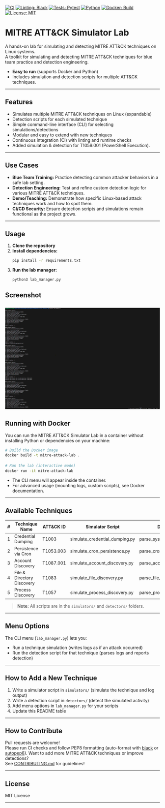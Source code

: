 [![CI](https://github.com/FatonHaxhiu/mitre-attack-simulator-lab/actions/workflows/ci.yml/badge.svg)](https://github.com/FatonHaxhiu/mitre-attack-simulator-lab/actions)
[![Linting: Black](https://img.shields.io/badge/code%20style-black-000000.svg)](https://github.com/psf/black)
[![Tests: Pytest](https://img.shields.io/badge/Pytest-passing-brightgreen?logo=pytest)](https://docs.pytest.org/)
[![Python](https://img.shields.io/badge/Python-3.10%2B-blue?logo=python)](https://www.python.org/)
[![Docker: Build](https://img.shields.io/badge/docker-ready-blue?logo=docker)](https://www.docker.com/)
[![License: MIT](https://img.shields.io/github/license/FatonHaxhiu/mitre-attack-simulator-lab)](LICENSE)

# MITRE ATT&CK Simulator Lab

A hands-on lab for simulating and detecting MITRE ATT&CK techniques on Linux systems.  
A toolkit for simulating and detecting MITRE ATT&CK techniques for blue team practice and detection engineering.  
- **Easy to run** (supports Docker and Python)
- Includes simulation and detection scripts for multiple ATT&CK techniques.

---

## Features

- Simulates multiple MITRE ATT&CK techniques on Linux (expandable)
- Detection scripts for each simulated technique
- Simple command-line interface (CLI) for selecting simulations/detections
- Modular and easy to extend with new techniques
- Continuous integration (CI) with linting and runtime checks
- Added simulation & detection for T1059.001 (PowerShell Execution).

---

## Use Cases

- **Blue Team Training:** Practice detecting common attacker behaviors in a safe lab setting.
- **Detection Engineering:** Test and refine custom detection logic for various MITRE ATT&CK techniques.
- **Demo/Teaching:** Demonstrate how specific Linux-based attack techniques work and how to spot them.
- **CI/CD Security:** Ensure detection scripts and simulations remain functional as the project grows.


---

## Usage

1. **Clone the repository**
2. **Install dependencies:**  
   ```bash
   pip install -r requirements.txt
   ```
3. **Run the lab manager:**  
   ```bash
   python3 lab_manager.py
   ```

## Screenshot

![CLI Screenshot](docs/screenshot.png)
---
## Running with Docker

You can run the MITRE ATT&CK Simulator Lab in a container without installing Python or dependencies on your machine:

```bash
# Build the Docker image
docker build -t mitre-attack-lab .

# Run the lab (interactive mode)
docker run -it mitre-attack-lab
```

- The CLI menu will appear inside the container.
- For advanced usage (mounting logs, custom scripts), see Docker documentation.
---

## Available Techniques

| #  | Technique Name                  | ATT&CK ID   | Simulator Script                       | Detector Script                       |
|----|---------------------------------|-------------|----------------------------------------|---------------------------------------|
| 1  | Credential Dumping              | T1003       | simulate_credential_dumping.py         | parse_sysmon_logs.py                  |
| 2  | Persistence via Cron            | T1053.003   | simulate_cron_persistence.py           | parse_cron_logs.py                    |
| 3  | Account Discovery               | T1087.001   | simulate_account_discovery.py          | parse_account_discovery_logs.py        |
| 4  | File & Directory Discovery      | T1083       | simulate_file_discovery.py             | parse_file_discovery_logs.py          |
| 5  | Process Discovery               | T1057       | simulate_process_discovery.py          | parse_process_discovery_logs.py       |

> **Note:** All scripts are in the `simulators/` and `detectors/` folders.

---

## Menu Options

The CLI menu (`lab_manager.py`) lets you:
- Run a technique simulation (writes logs as if an attack occurred)
- Run the detection script for that technique (parses logs and reports detection)

---

## How to Add a New Technique

1. Write a simulator script in `simulators/` (simulate the technique and log output)
2. Write a detection script in `detectors/` (detect the simulated activity)
3. Add menu options in `lab_manager.py` for your scripts
4. Update this README table

---

##  How to Contribute

Pull requests are welcome!  
Please run CI checks and follow PEP8 formatting (auto-format with [black](https://github.com/psf/black) or [autopep8](https://github.com/hhatto/autopep8)).
Want to add more MITRE ATT&CK techniques or improve detections?  
See [CONTRIBUTING.md](CONTRIBUTING.md) for guidelines!

---

## License

MIT License

---